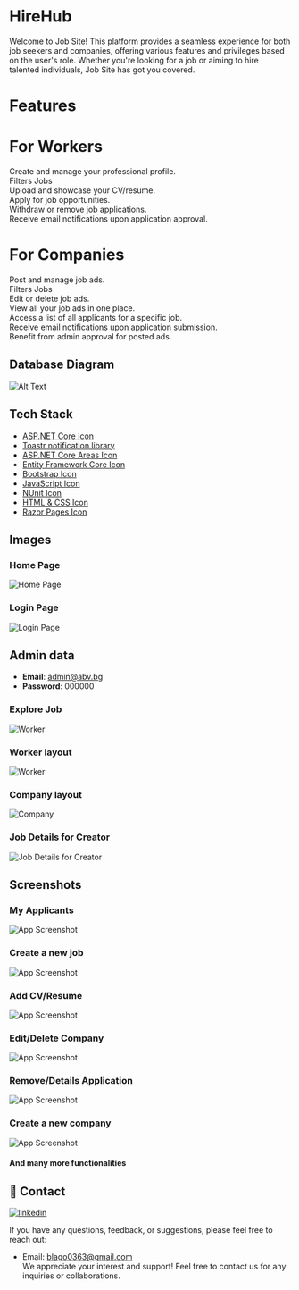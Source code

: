 
# HireHub

Welcome to Job Site! This platform provides a seamless experience for both job seekers and companies, offering various features and privileges based on the user's role. Whether you're looking for a job or aiming to hire talented individuals, Job Site has got you covered.


# Features
# For Workers
Create and manage your professional profile.\
Filters Jobs\
Upload and showcase your CV/resume.\
Apply for job opportunities.\
Withdraw or remove job applications.\
Receive email notifications upon application approval.
# For Companies
Post and manage job ads.\
Filters Jobs\
Edit or delete job ads.\
View all your job ads in one place.\
Access a list of all applicants for a specific job.\
Receive email notifications upon application submission.\
Benefit from admin approval for posted ads.
## Database Diagram
![Alt Text](https://scontent.fsof8-1.fna.fbcdn.net/v/t1.15752-9/358765522_590504546605430_4132928912670426137_n.png?_nc_cat=101&cb=99be929b-59f725be&ccb=1-7&_nc_sid=ae9488&_nc_ohc=nalCKgGAGegAX95Fdcw&_nc_ht=scontent.fsof8-1.fna&oh=03_AdRAS2II2VEINA_Zr5WFl4ueR3e3QIvhzvEFa3FRQIpXYA&oe=64D9F3E7)
## Tech Stack
- [ASP.NET Core Icon](https://example.com/aspnetcore-icon.png)
- [Toastr notification library](https://camo.githubusercontent.com/b162f25a90b082360cb0497a6f93effc06499a6c531109af06d4a126489a41c1/687474703a2f2f646f63732e6c6172616c6162732e756b2f746f61737465722f696d616765732f746f61737465725f6c6f676f5f746578742e706e67)
- [ASP.NET Core Areas Icon](https://example.com/aspnetcoreareas-icon.png)
- [Entity Framework Core Icon](https://example.com/entityframework-icon.png) 
- [Bootstrap Icon](https://example.com/bootstrap-icon.png) 
- [JavaScript Icon](https://example.com/javascript-icon.png)
- [NUnit Icon](https://example.com/nunit-icon.png)
- [HTML & CSS Icon](https://example.com/htmlcss-icon.png)
- [Razor Pages Icon](https://example.com/razorpages-icon.png)

## Images

### Home Page
![Home Page](https://scontent.fsof8-1.fna.fbcdn.net/v/t1.15752-9/357293018_298094745923578_8427623354194953218_n.png?_nc_cat=111&cb=99be929b-59f725be&ccb=1-7&_nc_sid=ae9488&_nc_ohc=2piHNx51w2UAX_v61Or&_nc_ht=scontent.fsof8-1.fna&oh=03_AdQ2CXssa5iOrQSvM6UevPyINcjHYV9lU81emQ7BqzNCsw&oe=64DA10B9)

### Login Page
![Login Page](https://scontent.fsof8-1.fna.fbcdn.net/v/t1.15752-9/357324419_223964717263079_7700899985578945660_n.png?_nc_cat=111&cb=99be929b-59f725be&ccb=1-7&_nc_sid=ae9488&_nc_ohc=FQ68qENlhnIAX-igLbR&_nc_ht=scontent.fsof8-1.fna&oh=03_AdT2n0PXWpB2Ypx305UCwsUAWKYP8JijvCnvdo4D33kS1w&oe=64D9F614)

## Admin data

- **Email**: admin@abv.bg
- **Password**: 000000

### Explore Job
![Worker](https://scontent.fsof8-1.fna.fbcdn.net/v/t1.15752-9/356950729_291519860091081_3152187288230720130_n.png?_nc_cat=103&cb=99be929b-59f725be&ccb=1-7&_nc_sid=ae9488&_nc_ohc=jb8yNNhrXcQAX-ub36y&_nc_ht=scontent.fsof8-1.fna&oh=03_AdS5becgaX8s-mt6Jm3q_zOmLhACZhfadCekRTh5fDOVJg&oe=64DA05C4)

### Worker layout
![Worker](https://scontent.fsof8-1.fna.fbcdn.net/v/t1.15752-9/355806605_838552104296242_1773261763228409165_n.png?_nc_cat=107&cb=99be929b-59f725be&ccb=1-7&_nc_sid=ae9488&_nc_ohc=NTe8tb6TPq8AX_Wt-bX&_nc_ht=scontent.fsof8-1.fna&oh=03_AdQgJJcTDO-4opkoyZZpqnLtJNQ-c6jn9nrOghXhkTN7OQ&oe=64DA03F0)

### Company layout
![Company](https://scontent.fsof8-1.fna.fbcdn.net/v/t1.15752-9/356664091_112920521867731_7018933053497713634_n.png?_nc_cat=109&cb=99be929b-59f725be&ccb=1-7&_nc_sid=ae9488&_nc_ohc=KXQ2X8YXxiQAX_K319V&_nc_oc=AQklcXJcauddrI0l_8ltcLc8vpglOhYiOpFrb2JtBIGX3ybxYH6cvdqZphklhfoGAe4&_nc_ht=scontent.fsof8-1.fna&oh=03_AdSchGWupYP5NTvuLcFGXFpUfZxrJLnjXYqwiZHEHpSQMA&oe=64D9E676)


### Job Details for Creator
![Job Details for Creator](https://scontent.fsof8-1.fna.fbcdn.net/v/t1.15752-9/356957476_667566442055610_1169987787052176947_n.png?_nc_cat=108&cb=99be929b-59f725be&ccb=1-7&_nc_sid=ae9488&_nc_ohc=ESOd0wptbfgAX806E_0&_nc_ht=scontent.fsof8-1.fna&oh=03_AdQwrcxIz7GE2Dk0D8SOKc9wWVD3_Y7h6lprrclkYO9CvA&oe=64DA0EE0)

## Screenshots

### My Applicants
![App Screenshot](https://scontent.fsof8-1.fna.fbcdn.net/v/t1.15752-9/356808816_809802010497873_6613519328624336688_n.png?_nc_cat=101&cb=99be929b-59f725be&ccb=1-7&_nc_sid=ae9488&_nc_ohc=r5TPI4B6mlcAX8kzngb&_nc_ht=scontent.fsof8-1.fna&oh=03_AdRSwTv2hl3PFG1dP-1Hifo3kYD-CM-J0Dvt8XeTz-W_-A&oe=64D9F1D1)

### Create a new job
![App Screenshot](https://scontent.fsof8-1.fna.fbcdn.net/v/t1.15752-9/357329660_809307730827316_2395658215022241682_n.png?_nc_cat=106&cb=99be929b-59f725be&ccb=1-7&_nc_sid=ae9488&_nc_ohc=l2nT9PNIqHMAX9y9ahs&_nc_ht=scontent.fsof8-1.fna&oh=03_AdRC0TzDn6unI8PvsUdkww1jNOh0q3KtTY76s82tQ5Y1xw&oe=64D9EC8E)

### Add CV/Resume
![App Screenshot](https://scontent.fsof8-1.fna.fbcdn.net/v/t1.15752-9/356961764_606010604978866_2810141464656247333_n.png?_nc_cat=100&cb=99be929b-59f725be&ccb=1-7&_nc_sid=ae9488&_nc_ohc=c5CoE7ML0p0AX9Qtqlu&_nc_ht=scontent.fsof8-1.fna&oh=03_AdTRPbqO6P4lWr6m2a4zM6LXAWzE9QAc5jChx61IPSCzag&oe=64D9F944)


### Edit/Delete Company
![App Screenshot](https://scontent.fsof8-1.fna.fbcdn.net/v/t1.15752-9/356804912_1369284793932375_1881333356906827157_n.png?_nc_cat=109&cb=99be929b-59f725be&ccb=1-7&_nc_sid=ae9488&_nc_ohc=QxEzSPaFUlAAX_V4EuH&_nc_ht=scontent.fsof8-1.fna&oh=03_AdRgfAvOe6f0IDgRUe82QTaQlwc5F67JPAJe7z0QAlJ0NA&oe=64DA02D3)

### Remove/Details Application
![App Screenshot](https://scontent.fsof8-1.fna.fbcdn.net/v/t1.15752-9/357100026_6409971592425192_7803698104961008207_n.png?_nc_cat=102&cb=99be929b-59f725be&ccb=1-7&_nc_sid=ae9488&_nc_ohc=vehrDtmant8AX_3xpni&_nc_ht=scontent.fsof8-1.fna&oh=03_AdSF6Hxz3BDCJJYgKirNC9S2zVVbC9YZkdfChFynjbdzLg&oe=64D9F811)

### Create a new company
![App Screenshot](https://scontent.fsof8-1.fna.fbcdn.net/v/t1.15752-9/356562596_661154982542727_2183426411743701748_n.png?_nc_cat=104&cb=99be929b-59f725be&ccb=1-7&_nc_sid=ae9488&_nc_ohc=tnFoftfB8MgAX9nmDvn&_nc_ht=scontent.fsof8-1.fna&oh=03_AdTmqPCD9ZK-X2HwgdaZ2o_B-mNVBlEA99sLQiYgzRHeSw&oe=64DA0C5B)

#### And many more functionalities


## 🔗 Contact
[![linkedin](https://img.shields.io/badge/linkedin-0A66C2?style=for-the-badge&logo=linkedin&logoColor=white)](https://www.linkedin.com/in/blagovest-damyanov-88b3b8237/)

If you have any questions, feedback, or suggestions, please feel free to reach out:

- Email: blago0363@gmail.com\
We appreciate your interest and support! Feel free to contact us for any inquiries or collaborations.
